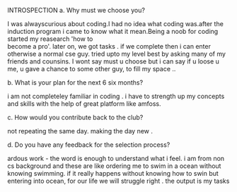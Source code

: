 INTROSPECTION
a. Why must we choose you?

I was alwayscurious about coding.I had no idea what coding was.after the induction program i came to know what it mean.Being a noob for coding started my reasearch 'how to  
become a pro'. later on, we got tasks . if we complete then i can enter otherwise a normal cse guy. tried upto my level best by asking many of my friends and counsins. I wont 
say must u choose but i can say if u loose u me, u gave a chance to some other guy, to fill my space .. 

b. What is your plan for the next 6 six months?

i am not completeley familiar in coding . i have to strength up my concepts and skills with the help of great platform like amfoss. 

c. How would you contribute back to the club?

not repeating the same day. making the day new .

d. Do you have any feedback for the selection process?

ardous work - the word is enough to understand what i feel. i am from non cs background and these are like ordering me to swim in a ocean without knowing swimming. if it really 
happens without knowing how to swin but entering into ocean, for our life we will struggle right . the output is my tasks
